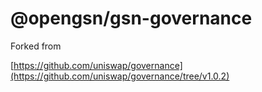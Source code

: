 
# @opengsn/gsn-governance

Forked from 

[https://github.com/uniswap/governance](https://github.com/uniswap/governance/tree/v1.0.2)
